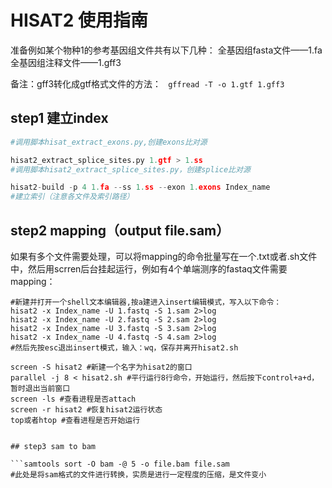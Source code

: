 # HISAT2 使用指南

准备例如某个物种1的参考基因组文件共有以下几种：
全基因组fasta文件——1.fa
全基因组注释文件——1.gff3

备注：gff3转化成gtf格式文件的方法：
``` gffread -T -o 1.gtf 1.gff3```

## step1 建立index

```hisat2_extract_exons.py 1.gtf > 1.exons
#调用脚本hisat_extract_exons.py,创建exons比对源

hisat2_extract_splice_sites.py 1.gtf > 1.ss
#调用脚本hisat2_extract_splice_sites.py，创建splice比对源

hisat2-build -p 4 1.fa --ss 1.ss --exon 1.exons Index_name
#建立索引（注意各文件及索引路径）

```
## step2 mapping（output file.sam）
如果有多个文件需要处理，可以将mapping的命令批量写在一个.txt或者.sh文件中，然后用scrren后台挂起运行，例如有4个单端测序的fastaq文件需要mapping：
``` vi hisat2.sh 
#新建并打开一个shell文本编辑器,按a建进入insert编辑模式，写入以下命令：
hisat2 -x Index_name -U 1.fastq -S 1.sam 2>log
hisat2 -x Index_name -U 2.fastq -S 2.sam 2>log
hisat2 -x Index_name -U 3.fastq -S 3.sam 2>log
hisat2 -x Index_name -U 4.fastq -S 4.sam 2>log
#然后先按esc退出insert模式，输入：wq，保存并离开hisat2.sh 

screen -S hisat2 #新建一个名字为hisat2的窗口
parallel -j 8 < hisat2.sh #平行运行8行命令，开始运行，然后按下control+a+d，暂时退出当前窗口
screen -ls #查看进程是否attach
screen -r hisat2 #恢复hisat2运行状态
top或者htop #查看进程是否开始运行


## step3 sam to bam

```samtools sort -O bam -@ 5 -o file.bam file.sam
#此处是将sam格式的文件进行转换，实质是进行一定程度的压缩，是文件变小
```


